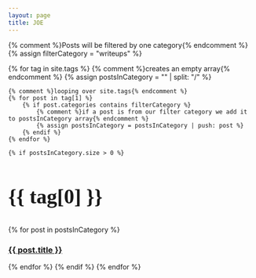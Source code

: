 ```yaml
---
layout: page
title: JOE
---
```


{% comment %}Posts will be filtered by one category{% endcomment %}
{% assign filterCategory = "writeups" %}

{% for tag in site.tags %}
    {% comment %}creates an empty array{% endcomment %}
    {% assign postsInCategory = "" | split: "/" %}

    {% comment %}looping over site.tags{% endcomment %}
    {% for post in tag[1] %}
        {% if post.categories contains filterCategory %}
            {% comment %}if a post is from our filter category we add it to postsInCategory array{% endcomment %}
            {% assign postsInCategory = postsInCategory | push: post %}
        {% endif %}
    {% endfor %}

    {% if postsInCategory.size > 0 %}
<h2 style="font-family: 'ohgodno';font-size: 300%;">{{ tag[0] }}</h2>
        {% for post in postsInCategory %}
<h3><a href="{{ post.url }}">{{ post.title }}</a></h3>
        {% endfor %}
    {% endif %}
{% endfor %}